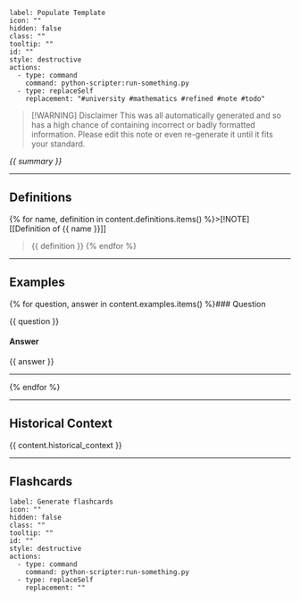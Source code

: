 ```meta-bind-button
label: Populate Template
icon: ""
hidden: false
class: ""
tooltip: ""
id: ""
style: destructive
actions:
  - type: command
    command: python-scripter:run-something.py
  - type: replaceSelf
    replacement: "#university #mathematics #refined #note #todo"

```

>[!WARNING] Disclaimer
>This was all automatically generated and so has a high chance of containing incorrect or badly formatted information. Please edit this note or even re-generate it until it fits your standard.

*{{ summary }}*

---
## Definitions

{% for name, definition in content.definitions.items() %}>[!NOTE] [[Definition of {{ name }}]]
>{{ definition }}
{% endfor %}

---
## Examples

{% for question, answer in content.examples.items() %}### Question

{{ question }}

#### Answer

{{ answer }}

---
{% endfor %}

---
## Historical Context

{{ content.historical_context }}

---
## Flashcards

```meta-bind-button
label: Generate flashcards
icon: ""
hidden: false
class: ""
tooltip: ""
id: ""
style: destructive
actions:
  - type: command
    command: python-scripter:run-something.py
  - type: replaceSelf
    replacement: ""

```
